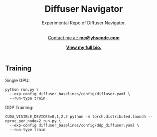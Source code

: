

<br />
<div align="center" id="readme-top">
  
  <h1 align="center">Diffuser Navigator</h1>

  <p align="center" >





Experimental Repo of Diffuser Navigator.



<br />
<a href="https://yuhang.topsoftint.com">Contact me at: <strong>me@yhscode.com</strong></a>

<a href="https://yhscode.com"><strong>View my full bio.</strong></a>
    <br />
    <br />
  </p>
</div>


## Training

Single GPU:

```
python run.py \
  --exp-config diffuser_baselines/config/diffuser.yaml \
  --run-type train
```

DDP Training:

```
CUDA_VISIBLE_DEVICES=0,1,2,3 python -m torch.distributed.launch --nproc_per_node=2 run.py \
  --exp-config diffuser_baselines/config/ddp_diffuser.yaml \
  --run-type train
```
